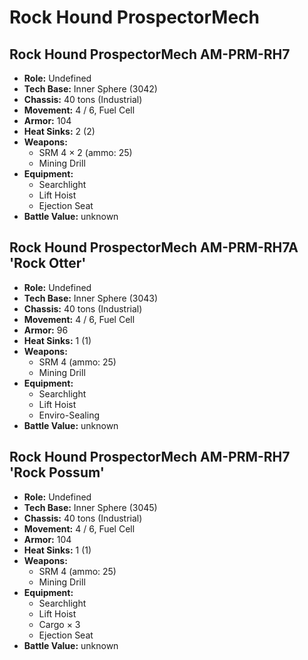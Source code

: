 # Rock Hound ProspectorMech
## Rock Hound ProspectorMech AM-PRM-RH7
- **Role:** Undefined
- **Tech Base:** Inner Sphere (3042)
- **Chassis:** 40 tons (Industrial)
- **Movement:** 4 / 6, Fuel Cell
- **Armor:** 104
- **Heat Sinks:** 2 (2)
- **Weapons:**
  - SRM 4 × 2 (ammo: 25)
  - Mining Drill
- **Equipment:**
  - Searchlight
  - Lift Hoist
  - Ejection Seat
- **Battle Value:** unknown

## Rock Hound ProspectorMech AM-PRM-RH7A 'Rock Otter'
- **Role:** Undefined
- **Tech Base:** Inner Sphere (3043)
- **Chassis:** 40 tons (Industrial)
- **Movement:** 4 / 6, Fuel Cell
- **Armor:** 96
- **Heat Sinks:** 1 (1)
- **Weapons:**
  - SRM 4 (ammo: 25)
  - Mining Drill
- **Equipment:**
  - Searchlight
  - Lift Hoist
  - Enviro-Sealing
- **Battle Value:** unknown

## Rock Hound ProspectorMech AM-PRM-RH7 'Rock Possum'
- **Role:** Undefined
- **Tech Base:** Inner Sphere (3045)
- **Chassis:** 40 tons (Industrial)
- **Movement:** 4 / 6, Fuel Cell
- **Armor:** 104
- **Heat Sinks:** 1 (1)
- **Weapons:**
  - SRM 4 (ammo: 25)
  - Mining Drill
- **Equipment:**
  - Searchlight
  - Lift Hoist
  - Cargo × 3
  - Ejection Seat
- **Battle Value:** unknown

